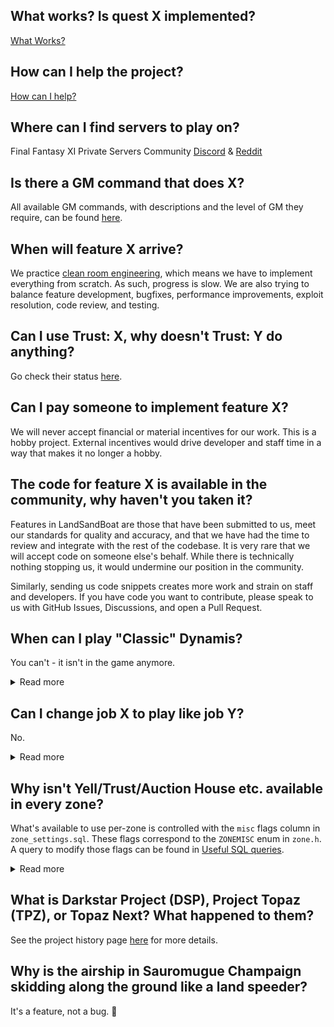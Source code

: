## What works? Is quest X implemented?

[What Works?](https://github.com/LandSandBoat/server/wiki/What-Works)

## How can I help the project?

[How can I help?](https://github.com/LandSandBoat/server/wiki/How-Can-I-Help)

## Where can I find servers to play on?

Final Fantasy XI Private Servers Community [Discord](https://discordapp.com/invite/msACzWV) & [Reddit](https://www.reddit.com/r/FFXIPrivateServers/)

## Is there a GM command that does X?

All available GM commands, with descriptions and the level of GM they require, can be found [here](https://github.com/LandSandBoat/server/tree/base/scripts/commands).

## When will feature X arrive?

We practice [clean room engineering](https://en.wikipedia.org/wiki/Clean_room_design), which means we have to implement everything from scratch. As such, progress is slow. We are also trying to balance feature development, bugfixes, performance improvements, exploit resolution, code review, and testing.

## Can I use Trust: X, why doesn't Trust: Y do anything?

Go check their status [here](https://github.com/LandSandBoat/server/wiki/Trusts).

## Can I pay someone to implement feature X?

We will never accept financial or material incentives for our work. This is a hobby project. External incentives would drive developer and staff time in a way that makes it no longer a hobby.

## The code for feature X is available in the community, why haven't you taken it?

Features in LandSandBoat are those that have been submitted to us, meet our standards for quality and accuracy, and that we have had the time to review and integrate with the rest of the codebase. It is very rare that we will accept code on someone else's behalf. While there is technically nothing stopping us, it would undermine our position in the community.

Similarly, sending us code snippets creates more work and strain on staff and developers. If you have code you want to contribute, please speak to us with GitHub Issues, Discussions, and open a Pull Request.

## When can I play "Classic" Dynamis?

You can't - it isn't in the game anymore.

<details>
<summary>Read more</summary>
<p>

"Classic" Dynamis was removed from the game in 2011. The spawn mechanisms as you remember them are gone from the game, and those zones no longer act the way they used to.
The overall project goal is to emulate the retail game as closely as possible, so a massive custom solution to approximate "Classic" Dynamis is not on our roadmap.

However, in 2017 Dynamis Divergence was released, a content level 149 version of the "Classic" Dynamis players wanted to experience again.

If we were to support a custom Dynamis solution, it would be the implementation of Dynamis Divergence and a set of mods or switches that scale it down to level 75 era difficulty.

Keep in mind that we haven't completed all content up to 2007, so a full implementation of content from 2017 with mods on top isn't coming any time soon.

</p>
</details>

## Can I change job X to play like job Y?

No.

<details>
<summary>Read more</summary>
<p>

There are _many many_ things are enforced by the game client.

For instance; you can set your jobs to be 75NIN/75BLM but you won't be able to equip Lv75 BLM gear - this is enforced by the client.

Bypassing these restrictions would need heavy client modification (which we don't support) or support scripts and changes in core.

</p>
</details>

## Why isn't Yell/Trust/Auction House etc. available in every zone?

What's available to use per-zone is controlled with the `misc` flags column in `zone_settings.sql`. These flags correspond to the `ZONEMISC` enum in `zone.h`. A query to modify those flags can be found in [Useful SQL queries](https://github.com/LandSandBoat/server/wiki/Useful-SQL-queries#enable-zonemisc-features-everywhere).

<details>
<summary>Read more</summary>
<p>

```cpp
enum ZONEMISC
{
    MISC_NONE       = 0x0000,   // Able to be used in any area
    MISC_ESCAPE     = 0x0001,   // Ability to use Escape Spell
    MISC_FELLOW     = 0x0002,   // Ability to summon Fellow NPC
    MISC_MOUNT      = 0x0004,   // Ability to use Chocobos and mounts
    MISC_MAZURKA    = 0x0008,   // Ability to use Mazurka Spell
    MISC_TRACTOR    = 0x0010,   // Ability to use Tractor Spell
    MISC_MOGMENU    = 0x0020,   // Ability to communicate with Nomad Moogle (menu access mog house)
    MISC_COSTUME    = 0x0040,   // Ability to use a Costumes
    MISC_PET        = 0x0080,   // Ability to summon Pets
    MISC_TREASURE   = 0x0100,   // Presence in the global zone TreasurePool
    MISC_AH         = 0x0200,   // Ability to use the auction house
    MISC_YELL       = 0x0400    // Send and receive /yell commands
};
```

</p>
</details>

## What is Darkstar Project (DSP), Project Topaz (TPZ), or Topaz Next? What happened to them?

See the project history page [here](https://github.com/LandSandBoat/server/wiki/Project-History) for more details.

## Why is the airship in Sauromugue Champaign skidding along the ground like a land speeder?

It's a feature, not a bug. 👀
